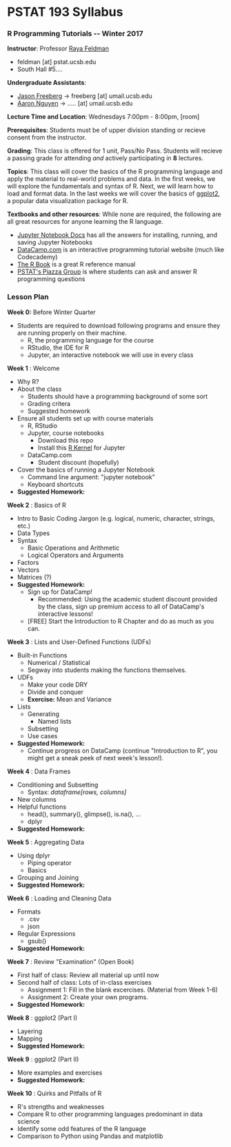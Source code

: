 # PSTAT 193 Syllabus
### R Programming Tutorials -- Winter 2017

**Instructor**:
Professor [Raya Feldman](http://www.pstat.ucsb.edu/faculty%20pages/FELDMAN.htm)
- feldman [at] pstat.ucsb.edu
- South Hall #5....

**Undergraduate Assistants**:
- [Jason Freeberg](https://www.linkedin.com/in/jfreeberg) -> freeberg [at] umail.ucsb.edu
- [Aaron Nguyen](https://www.linkedin.com/in/aaronknguyen) -> ..... [at] umail.ucsb.edu

**Lecture Time and Location**:
Wednesdays 7:00pm - 8:00pm, [room]

**Prerequisites**: Students must be of upper division standing or recieve consent from the instructor. 

**Grading**: This class is offered for 1 unit, Pass/No Pass. Students will recieve a passing grade for attending *and* actively participating in **8** lectures. 

**Topics**: This class will cover the basics of the R programming language and apply the material to real-world problems and data. In the first weeks, we will explore the fundamentals and syntax of R. Next, we will learn how to load and format data. In the last weeks we will cover the basics of [ggplot2](https://en.wikipedia.org/wiki/Ggplot2), a popular data visualization package for R.

**Textbooks and other resources**: While none are required, the following are all great resources for anyone learning the R language.
- [Jupyter Notebook Docs](http://jupyter-notebook.readthedocs.io/en/latest/) has all the answers for installing, running, and saving Jupyter Notebooks
- [DataCamp.com](https://www.datacamp.com/courses?learn=r_programming) is an interactive programming tutorial website (much like Codecademy)
- [The R Book](https://www.cs.upc.edu/~robert/teaching/estadistica/TheRBook.pdf) is a great R reference manual
- [PSTAT's Piazza Group](https://piazza.com/ucsb/other/pstat199) is where students can ask and answer R programming questions

### Lesson Plan

**Week 0:** Before Winter Quarter
- Students are required to download following programs and ensure they are running properly on their machine.
  - R, the programming language for the course
  - RStudio, the IDE for R
  - Jupyter, an interactive notebook we will use in every class

**Week 1** : Welcome
- Why R?
- About the class
  - Students should have a programming background of some sort
  - Grading critera
  - Suggested homework
- Ensure all students set up with course materials
  - R, RStudio
  - Jupyter, course notebooks
    - Download this repo
    - Install this [R Kernel](https://github.com/IRkernel/IRkernel) for Jupyter
  - DataCamp.com
    - Student discount (hopefully)
- Cover the basics of running a Jupyter Notebook
  - Command line argument: "jupyter notebook"
  - Keyboard shortcuts
- **Suggested Homework:**

**Week 2** : Basics of R
- Intro to Basic Coding Jargon (e.g. logical, numeric, character, strings, etc.)
- Data Types
- Syntax
  - Basic Operations and Arithmetic
  - Logical Operators and Arguments
- Factors
- Vectors
- Matrices (?)
- **Suggested Homework:**
  - Sign up for DataCamp!
      - Recommended: Using the academic student discount provided by the class, sign up premium access to all of DataCamp's interactive lessons!
  - [FREE] Start the Introduction to R Chapter and do as much as you can.

**Week 3** : Lists and User-Defined Functions (UDFs)
- Built-in Functions
  - Numerical / Statistical
  - Segway into students making the functions themselves.
- UDFs
  - Make your code DRY
  - Divide and conquer
  - **Exercise:** Mean and Variance
- Lists
  - Generating
    - Named lists
  - Subsetting
  - Use cases
- **Suggested Homework:**
  - Continue progress on DataCamp (continue "Introduction to R", you might get a sneak peek of next week's lesson!). 
 
**Week 4** : Data Frames
- Conditioning and Subsetting
  - Syntax: *dataframe[rows, columns]*
- New columns
- Helpful functions
  - head(), summary(), glimpse(), is.na(), ...
  - dplyr
- **Suggested Homework:**

**Week 5** : Aggregating Data
- Using dplyr
  - Piping operator
  - Basics
- Grouping and Joining
- **Suggested Homework:**
 
**Week 6** : Loading and Cleaning Data
- Formats
  - .csv
  - json
- Regular Expressions
  - gsub()
- **Suggested Homework:**
 
**Week 7** : Review "Examination" (Open Book)
- First half of class: Review all material up until now
- Second half of class: Lots of in-class exercises
  - Assignment 1: Fill in the blank excercises. (Material from Week 1-6)
  - Assignment 2: Create your own programs. 
- **Suggested Homework:**
 
**Week 8** : ggplot2 (Part I)
- Layering
- Mapping
- **Suggested Homework:**

**Week 9** : ggplot2 (Part II)
- More examples and exercises
- **Suggested Homework:**

**Week 10** : Quirks and Pitfalls of R
- R's strengths and weaknesses
- Compare R to other programming languages predominant in data science
- Identify some odd features of the R language
- Comparison to Python using Pandas and matplotlib

